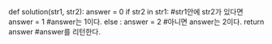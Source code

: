 def solution(str1, str2):
answer = 0
if str2 in str1: #str1안에 str2가 있다면
answer = 1 #answer는 1이다.
else : answer = 2 #아니면 answer는 2이다.
return answer #answer를 리턴한다.
